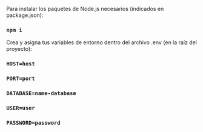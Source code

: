 Para instalar los paquetes de Node.js necesarios (indicados en package.json):
### `npm i`

Crea y asigna tus variables de entorno dentro del archivo .env (en la raíz del proyecto):

### `HOST=host`
### `PORT=port`
### `DATABASE=name-database`
### `USER=user`
### `PASSWORD=password`
